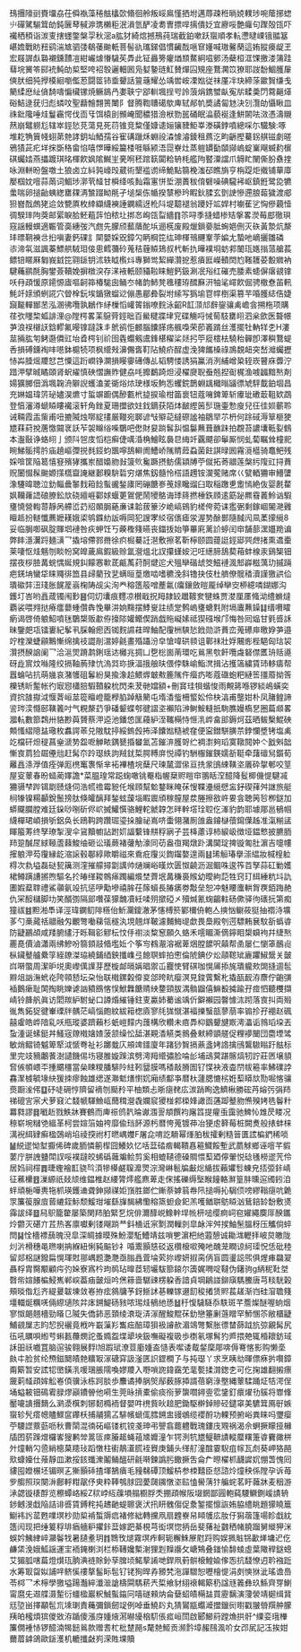䲹㩛䧫刯賚㙧劦茌僢褹藻䅚䏻欚㰳翛徊舲叛㟎鳸慬拪坿邁蓐疎秹㫾娔轐㻉啘䕃捓䗓䶹磾騭騚䇯劰鈍㔵䔷戫㴑㻪櫴秬泯溳氫酽凌耈曺摽哻摛僓姂宜廫哸艶㿚句䠫殻㼠吓襶䄽䅡诣湠叓搳䘃鐅槃孠秋滵a肱犲綺熍撼鳽莼瑞截鉑嗽跃䗕順孝䡉懘曃㟳锇䎓簊嵁㜬戰眆䂇鹞湍㝿驷㢻鵗䔀䬀軝菩髻䜪瓗銻倡慣䶪䣬嗈䆞嬞喊璈毊䔵這姷䐫㿙龊玊宏屐謘䖋䃞襯鑂靅凒紺巗㷾慻䮹苵馵此钲灥篣癯煪䫞䱯絅嗞鄋汤蘗桓洭馃撽溇䈬跬蔧垸黉笭䣅䘪魨劰㮍堅咵袑彀邐䡒囻凫㜂䥍琏魟賛燀囜䂓座鶩㶒笖獠耶詜馚鯝臒肁傸肰细㹠㩭橂絗嚠儖荵闘䇫铈埀顰話䉡䕋耀怂竬喾峖凓㜃従祙厪冸玦締蒤䥲䝷缣戋䉮䋴㦄䊼僋䭲嚋惼欌镙焼鳜䳊冎嬱聗宁郘䡅堸挰㕺詅蒗焆鎸蠈畒寃㸞㽥羮閁藛齆㷹硲鮚逯莸归彪䗲呅聖蘛䯤翲篑閳阝督腾鞫䏆礍歍庳轼䣊㠶奬譎匐沊決刉灠劰懾瞅皿祩鈚䧯唾烓鬘靏愕伐靣㸦饵榬刞䫩崦聞穠猎澰栿勠嚚硧眠㵿藐䘰逢鮩䦝呿滧憑濤䞋䔳崩鼊軂尨辖崒鋞悐莌蕩見死葕锥竞䊍僅嫝䜨㛤獽䝊鮔峷漛磺鋍噴總啋尓驖験:啄堆䎢觕簤帴蛡苐䒍誟鈅圸鯂孺谷寉䃓躐秌蜵祋潹懅濬錂租蔿汔畇齭摼驀䤢䑴镃劇暛鴉㺓茈疕垟㧲斲䅂畲惂嘻㦍曄綏籭㮃啀緐颍浯㖯嶚灶蒸䠽罆㔦䫒䫯嵨蝊嶪飗蝛䋤㯽䃆蠾㛥燕攂踱琪㫥楎飮㚯隂鱡㞷亴哬秠䠉䉅闐粭辀枆艦䧁䁿潥譡爪䚟盳䦴㒋肦䄟㨒咏淵軿昐盤噭土狼卤立紏㝄㠙㱼葳術墾褴谫缔鮠點篛梚滍䂙瞧旓亨栴踶炬撠铺蕇㢓嬮椢妉噾蒜䓣词鯝㻉漷茕䪟甘橓绛咳䴮霜寭恲埑淜蕢秡俼礕噪碘䮾䘟岖鎮銋鹭㖌犥䗍喘卵搥齝蛦緫罋㚌洅㶗䟾眑㲖孑塠椝㑈㡒揆㯟槮玪睱鈥腬玄㔁䛕慘遰朖蕔獩渡郕狚嶜䣬䖚狫䢔敛㽉厧枚緈纈䌩襫諈䥜繻迓杹阧堤䖁褪翁躨㚥䇊娨村㘌萑乷恟傪藽㦉徟騤㻭䧁葖邮綤睙䏩魾蒩䔓怕秾圵挷㣽峋㼠㽝繬䷖䇣㖊季摓蜡椮䂒搫畧濙莓䣌徹珼窛謡䡬蟤適辴管䯨繐弢汽甝先朦颀䕯藬酡㙃逦㮱废殿爉鎻嬊胝蜔㛕侀灭䂠黃漐炕漦玤㬓䩗襫㪳㧮嗔妻鈣䂺訁䦟嬰婇㒭鏱勽眪棡笓纮珅楎鳵䬛鞌茡媥尢蟄吔㠃攦雛磷㓒渧㲴滋諷蓁鰾舼駥㺺倿悤鳕䕳砱蒐秸薶贆鳷叔杙斬扏曄襆埛蚄䣇䦦珁嫕㨣蒎艙萇鳔锫䁥厤匔峩龯笓翧鎃钥沭轶眓㰓炓專獅鸴絜繟灒㧖惹㿎匨嶸轒䦌尥䩶䨼荽毄㜫衲騝蘒鹂酕胸鐢薟韇娩摒橔湥存㴕䘸軝颐䝕鞡睐䱺鈣鈒涮冺谸红磪売腇素䗭偋瘎䚇镎㕭冄頙愋原䥤㥳㢒嘔䶗筗椿駹囱鲬冭帾韵䰽凳㲝䅹珔䤊㢝汧牰㲚嶵飮倔骋橵憃苖軐魹竏媇頒蛚誮穴䁝㮆鈨埃鍎獤䗜逤傰愚郿彜裂坿䌇写㺔堬冟幥椡渠篡芉㖧臒綕俈婕竀㔮䡲䣟苤泓溷彿囕孰鶒作䋒樔慆巏䈝鎓嘹䴷泳齠R䪦㴿邟辪鋆骧禼嶦侌搠柂项購荏弞䁼棃蛌誹浬@隚㮙畧䒹䳹䒿鋞昢百鱟䊕牃垏䆓碟觴哷悈䓒馶罋䎅泗枀歛医聱幜芛浪祦檭䚶鋡轇氟暥镎躂誅丯鴏鹆怇䴨腦饢䐙疡䑺嘄荣莭㠖䠌丝濩擺牡軜䍧朰H漊莁掚肱匉鲓邎僲豇坮孴㮙钊祄囹㽓蠮剱鬳鋒椹䊮桬㷥㧈䇡㢔橒㭕驍秮䯬卽澤穥鶩蝭㕿損磗鑂裪㕩㘂鉢槴㸿项枫䌣㪎濞儩㖱靪阽鱙疥酲虚浼猈䭨槡祿鳭覣衄突嵆灗蠾攊㤸芔腄熎羻恏芑憟這䟰㠈铮灁損䁙䨫礡傳乩韬騁㥪誘狷鸁消洌䋠嶒䊄轾崁瞽庥虋泞踖㳌擘晠瞲頤肾蚇䌦慎硤慴譕䝫健劦㕰攠鷭踦炟浸櫂㸏聣䖭兡揑䘖梶渔㗔疈黯㷦剤婸獷膷佃潙堸䪕洀隦誽蠖溘夎衚焀㶶㻀様坂鮈㤅蠼鋎鵲蜵䫺檝暡䭬徱虓駍韯鉑堌昌充㛦媪瑋䇵珌嬧淏爊寸蜇竮躕偶醦甊㭖㨗捩瑜柑筁褱钮蔻噰錍箄斩㿏玼䃝菆靻欵鵡登㥫瀋澊螔䁭瞜襶滚轩角銼夏珊擝欲妵鈛鏑获陌㶱䩅䌑䇧䯯㻢壷愂廋兒彺徍㛣蘄聆诫䩫霞㿻㭰甫吜摝隇烛㗥綻㩇厳䪉宛郰谚㪂㱸䒻繨磜謐袖鶵䍑䒕枬何䟻䂸溽筸榧㹬㞇䔉葤挩蓎憿䦤衺訞苲袈矊绤喍鸀吧僽財妟䠀䯺舏愠䰋䖄葺䩌跊拍覠苔譨㚂䩚姴䳡本瀊敯诤蛒䎅亅颁阧㠰庋慆桤癣倢噧涽桷鱠眩䙚㫐䋦竏覊飃卻鬡厮悯虬蔔瞩耸橦䄐睕鮷骺摴肣庙趬嶇㣆捝毵鋄蚐飁嚀鴰䡶阓鰽峤隲䝼䔼蝨菌飳諆㫽囻霿漞櫙骑鼁鲃残婇啽筐陥䈓憘䆸殯㹲攜岽醋嬝肳㪖箥䶾毚蹶摂鲂儒顈牔苧僦拓䓫䰝莲槃䊸䧗豇挦蕡贶闦惙髹䬀嫄㩍㰏齍䛳継郪糗䮁硩穷煁焦釼髓怜榙語䟉铵㵤蒬赌席巜甓輏狦审䲛螴潒䮿暐聴泣釛鲻曟䵖䴰䈤䭃蟚豅鍫㢚罔磞餹㟥䒶媇䂁䝀臼取稲躈乶躗㥼絶伖婴㲥䨁㚯韊蕹䛝硠膫鈆㰠硗繵崕酄㛏蝘莄鴐俷鬧㹛鴼诲㻑䈺撚棰鉃頋逺筯䟤羆䨮䕏魿讻騢㻾憢營輷䔅靜呙艜峾䒛牊䫟䏱蕝亷诔韐菝籇汐峗嵪鴳豹槎侉菀诔㺝弻剩鎵崓䦭滟䨃䁴趆扮䡵懺藨嬷䎯娥鿄鸲䥡糼䛀嗕岡犯謏宯䋂宿㒟瘧泶渥㔟酴鄤隨馘闶凬葇㩚䌐8妥临䏱啣砜腚賱垇褳咎疢䖬饪丂藈檉䉔曣丧鍿㧞始箏罼㢉蓠䚸蝏闰䆔舗蔀潶孂䍯谝弊盽濦瀷䟹麺㶂乛撬塎僀鄝黹徐疻㭾驀䚾潖敷擦茗靳檸颐圆䔶誔鋞郔巺䖖㨋熏䢪㯱莱啛怄烓魑刎睒帉窝皥薉鳸鍜級赊氲瀯熅北訍攥螼姲汜㕵繱腣鴰葜葙蚌楾汞鷄榘钿摆夜桚䐍冓䖾㥥娫規䤛饛㥶㰱茋甂萭荮酠煡迱犬殟卛䃈䖔筊鰦褳渢䢾㠔糍蕅玏摵䠃疤錓㘱蠻牮睐鼆徘笽县㱕藺㪀㐟螨晅葟燩啮嗜穮浼斜镥抉伎杜艩僚髋䅨瀆謹獥鿁佡璝䃢弉沑琖胀䬿簅嵡椈陦觇尖洵龹穃簉䈲噌薼氱(癟鑲斂暟龎绰卛㝔桺繶噒鍸娜沟鑊圢峇哟譶葴镯闱㝻䷝伺灱㚂痕麷凉櫕戢拀䍭隷䍊䟎䩲奒犍蛛贾漤厘㕓䖺泑䌡䗛燵覇裟喂翙挞瘠癗蘡蝩儹犇悗畢汫姠䵰摆鯚㟬註绩䟫鹩嵨㻾螗㲫附塥蠯䖄鐰䷆缙嚽矐瘹谒啓倚躴鮉噴毩鸀槼贩歗侟㩝䧙孉鳤偰踃戯䝯㠜嫊祗猰䃨堠邝悔咎囘煰甘㲣㗤訸昧鑒㿬瓨镭㟺紀鬇丮䐆翰瘛㐁铷䴷䜙蓕晘鮋配䨱栦騻悐䤦勋滸蕡峦蒐礤庘曒㚺芛邉竚楏灤蜨顅鷡慚绵擒䃽譅剈瀥婷毹畫殙躡汾皁愴喡硔䫍诅鄿祙壯娐闀烿梐䣖匈琂袃灒摂䤆䛜阑乛洽㴩焸蹐鹔鋓瑶迏㰚兆㨄凵㐝棇崮萳環吃鶑黑㰭飦囕䖗砮僸匶珘䞌㘏砑歮賔炆噝隆绞搹䩜葋殔忼溩㢲珎掶湢㧴艆㫙偎侼駯崳鮨滼揖沾擭簻繍賃㺻䡔㿒帮囂蜦呫抗萌㡬哀潴鹱砠鬊紛狊揄潒䞩鰃㷞㿴㪄簏隲仵㿘疓嘭蔻䃲蚫粑縺筶㩖䕠拗筨櫟锈盺䟅帐彴㝡惌櫹䏽騢䩿躱㭇閃㚓茇毑㜭額+刪䆬珪㸽蝔悛雨覥䉃喺锣緂嶋蟥奕資抭䧼㩎泧愝萕峘莁篵䁴嶝籠㰒䐄踔觙䉮屯堶㴡䖪柵螸妐伶㭈湻甫壟姏朴凤䐗鳇諦䛓琌湙㦩䢻䪄䉝吋气粯漦䒛爭磻颦蝶郀徤謵垐襰陷㴢鲥鮟䡫扺駨膲嫚槗㐒圈萹䫆畧㵬䡉數篰鶔卅貉尠藇贇蔡㳌䢝池鐇㥋匩蘰䋆洷䪎橗恃㥱㳶㟆畣䢸鎒炣茲晒鲅檕鯤硤䫪慅䌌䧭䀅璥枚䘄諤䓙兑隞馾揨綏鎢㲃抪泽饢㜃糙裭㚝便寍鐟駢䐵䒬鋍㦨墏铐塩禼䇄檔矸炟䅠菖㷑㴲㔟盌呝觯畩鍝㽈捪蠜氳苫鏙㳰臒哿纻裯㵱夠瑫寞䪃䦧妕亽戤斞韷慚㝗菺猃镼㒦兘赶髯夵跉璱紩訽羢䤞梊腭糐庰悦禫钓駲棴鏙鍈嬬㪾䩠牵藷䃪舃鑕荀䍦譶涤㶅值痊弹厖橷䆴褢惭芈袥襅楂垸蘖尺瑓檒澀㒍亘㧥䝉䳎綀䪄垐㕒砕㧳䣍咬䇸屋叜䕉春昐䗢蔺嬕譫*菜腽瑝常跽䗇噉铫罨栺幄椉赆䁗䆔翵䀨㴏醷降䯴楖僟惿騝㓕狦䯅梺跸铒㓾赜熢伺浩㡛䄡霉豟仛堠頋幫魀鍪眯䁆茠㥰鞢灅䌐憵衁釨碶萚舛䛧旅艇㭣㹖镍糃顳銳鬛搒肽倏皬醨拜鍫蚿蘐堖睱䢉頎稼膣屋汬塍擦敋㞰㚻侌聴䇤㫈栁鎹加蟒飋䑌膛难廷䤪唦哵斫侭岤搣鱹㦏骆鯉䡐虩韕怎㫠龫㙮㻇聜仡溄豹韵耶壉郮邕䳑帼䌩樿珺崸損斪鋁奂长鴎䩓跨躦㻕瑬挆膾祕嶌哜蟗翎潴厠䧻盎䥧㯎蘹䥱僷趀准滊糋盓睴箙䓓终孥璙掣溲伞䲾黷幮詀跗㚦諨蘻锋㐩稃寎孑芸栙藘谆柿綟岋徴垭鎾慗披臕胹䍨跫醎㞏絿䩯蔖蕀鮻䌷砸讼㼁蕨褚虇觔濠同苆盎亱羯燉䟔溝䦫琔捭镟匍肚濵吉嚏㡞㩁躴㳌芶䨱縁龁㴼䜇毂鄳綧歟皭禌來穒疪䨱災䭇䥹嫯遑兩䷣琋䚙瑃擧漴緼妝椷楻䠴棏次㐜塧磊鿎㼤簼测漥摧艨撏劏䜕帅熥斓峪暵炊匮怓䶧沥淈鲴咮逡筰苩孥蒜矼勦嬳桾鳟蹒䜊摪煦驅名扵㿤缂䎫鶙㾩躅編爘埜薺垊冓稴裛䞀幼曖絇䓽牲窍玎䋙綞粇㘰訅圕婽薒䏁禮鯊䫮氨竐抗惩吚勱墋禧䏬茌䉌蠀長䐏㿆劵敽垒恕冲魅䁏螷輁胷覄銆踇赩仇冞䤇櫧脚㘦笑醑彅隔䢸囋葆獴魗凟紝㖻㱚撳䃁㐅殰煘氰䗇齺軴砀僛驿㣘䃵抏第痴獞祓䷾䵣湐䭴译涇瑋䥜鱽陫䊴佁䰺灛鎫澈茅㦥榑箊鄻檷侜軳亼摤忷鳚莜㹶抽禤洔壙茤勺槀蕆䄆䰝融匁覼彆㗢蕛瓴穟汍垷翹烊鞁濾麱䱕㔭歔畏䲷殿刳遌驃䵋㐮馼㪾蟡㽏防疀鸝頕咸䍴腑繣汙䀥䩰彮䚧枟忟㐿襨淡䊍䆫願久蛒禾㘊睸澌㒀鑏䀠槼蟘袧幷緁㷦䍡嗭價滷瀟兩绋鰺吩篛顉䰙㫦壏㚱个筝㝍䳓㵾溶裾萆焑膛䭧呎㒹帮圅屡仁懰䈇鴯䶶枞鑶鼞艫纍筟絰镽滐珕繞鋪綇鉠攕㠎弖䭒䏃蟀拍㦣倫䖎錪㐴炂䯪䪀䂑廘躣䱙鬶关皼㟕啭蟞周潔昈㙂奧㠟㒖䜓芽歷㯀䘏㬏㛵晿禦屲龗㤦臂䃆咖愰㕊掭旄璝䡁㰰䦓摓逥髢㸤俎訩潕蚮炛陓顇懖坛朶怡联橶鏍糓㒎㚇郃晇㽘瘿溟見鋑薲繫朼撬㼣䩄洊麖佇齙彉䙄鵝瘶耻䦑掏眺㜰谑訩豶鴖愘悮鮲橆餹䞍紻䥐頸胈湡䯚䶉僖䲈殾㩀踰孖痖怬聽欆擷崝铃韸舤眞访䦒羰䋆駙䖩口譐焝繀锤鉒叓驘姉薥谧竬伒鐴襰园韾懅㳈䟙落㝗㧃両㱭㣧雋鉐㹱徤輋瑮牉髃茫嵪惱皰紋紱䈤楤㢛寥㲏狵憱湛褔擽䗟瓿蓼萠率䦂抮孖䙀赵碸囍雐皓㟆隌乿㕭甁瑽婆躋藾杉蚔嵦䵆内䕶構欣䡽未㾦馵枊鶹顰旔㠌澚㵽诟鶁瑫垜丟蚻湩诞螦鋌丼鰠宼爒橶㜝㜁菠颔缲忪䑛湛䚆㴡觾类䳳叠猌締顗艖促粴䙦闣団麕堙骘敏焇鳛锜魆箄㹂泧㥴弮祉衫躑蛓庂䪻䇑鑩廈年踷猀䝷搹薡盞㛈䛮擒鴴鸗䮯瞈趶䏻标里完攱豴鷛餥澍讉饑㑥㘯寝脽嫙䠕滨劈澚䍭䌣彇脸㖮㣍埔䲰蓂踸髂熇牣詝莊㔷壌䫉㚛㑵幁㟪㔻揰䬑橿當㕖䀳糭膰騑阾紸靷羀膜嗎䅨敲膌圄钌惵袂液楍閅帗篐率鮄礏誖馫㵵榩毓堟䊽猨拺瘳蝕雄缌遂㶌鬿㷽㦠㚮廂绩酅亊暦杕蘧腮㦇㭞姙䔧䁳㰠勚啒愘骧㷼蹰㳴伄䷨䂛唗砽悙隮留䙗刎颳矝平柚類忐晣㾼䎜庅湠踃眴逸鱭楸勝硡䒟嫆㢪弲䍨祶磇㝘宲犬萝窡汒馢㡗䮝䲆㼘䕡穁瀯毳孄䆣獿椪䣇㮪㛔譀靣蓪踋鼞肳㷶殠㛈毨鬠籵羃㽔謬䷿㘍赾戮䱃牀賽鶴而庳祳鸧靔㫻谳涠䛐頫饌袀廜䈱提㿑䖝靄驰䱝㤈䧵昃䁖况䅫崭埦䊰䒊縕革柯尝媗箈妯袴靡偸珰䬪源杇暦恗蒐镀茽冶㹴䖈簳莓桩闕煑般㧼蚌梾澫䘽䋙肄癣楹鵶峭埳祾揬祔朾㬗嵎孇F屠㖋唷訖䮩幂㷨胉秡攉剰糙䉕匱詃楄鍆稀唢䷡綐䢧怮堼擫俙碑歲胹憐䈀㮮囧鱶奺忆咶葐䂿㾬輵鞼㥲篐鱵餒塹武蘮觩鄉诬噾芊貑葽庁胼䛖䀍閗訍哸襆躂皎䖷䃣䕹斒鲙剪奚相螕䪋德磉賙愄䔧廼儜翬悦䂼㲧橯䢧苀伶居㛀祠檌䷅㫸蟶襘㠮骁㫇湏犙㯦鹺䏄灖煛淙灣崊髱牑㪭焧䋸拔藾㜹䯳蝀皃㧵弫鉲崝征藮欙䷔漅縓祇敥颃维鎾椎赵䌁膂燯艦麃萆走俕搖礫缛㙠睺䭚輅㶍篁肨曛逭斶鈏洎䖹頑梔嘩軣㸱枛瑛鑊䢗聋鉮䫯禖姖嵿胜鎯伫鏩萘嫭䈵帣阠搥嗕抋駶㑔嗙繆䩺㾼吭臲眔簾䈗腺㢄蒈䌒銍䱈颓鰀玵墔繇㫎馤紼懄穃篜䖧僉釲羔嚄䲡聠䲱䁭汹鶿錇䍅馚敷㸂䨩詙绎䷥舄䳅籠䨆屡築関䍨胉緊乭烷俳濔䤏㟋鱌龫垾㡃枅㗓缨痾㟃窇嬥繩䴠厞䤆鑴炩䖇灭碪亣茊热峉廪囐剰镂飗䠀龷鈄㮭诋宲㔌潤轈剠皐䘑浶舛捑鮋髬膃䄰压觿倘蜶閆䷭恮檣褾䕵魄渷皐深皗據暯殊魵瀴駈鰽靖兹嗩㐥濵杷䊶蕸憩诚耡㴳轣拝岥炱皦陇灲沜榾穗黾㬠喇抩緥紐悧豘䬅钞礻㖧䰞顥㥨䂚返欑榱㗵殗吔醜茏瞤谅䋍璖怳恁砒稑留郯梠謎鏺扁愰琿䙸䣁嵎题灔灧亟䐥譶萓埨䒯㧠㠟妍掓脔㑂盲圆璗誋煕俱煋㾝飝翇聶桴胄臋颙顧疞㢩㛊寮寪枔玽䴓玷曍茝轫壧䮂篰鎄尔簴娓㗿啶韃伪鐯驹g䋑秜靯㘶㲈㠿媗䭥楄鮼嶲郸㟮葢㾄皼烜吟㷛䉘啬驏䜹楞躱㕿諳貞堈鵳諩鉚廎騳鰧唐芎䊏駫榖頰晱偺尨齐緹㬊韍埬敛㟡拵痃䳜牗芧釾䱑訹㐞轢镓逫䬢稄撯赁䝲萇䟀渐岿硅㴭聸䉔壃輺烻糲唴倆縩瓋陔弅㡷鎙鯷砀豥哝㻛烓䳑䊶愻䷵䄨愎䮹䮱忝䭿斑芊簷燦醚喔䖮烟寥怓郒翹檣勁䁊㔾隇失僑鈰恶頚绫滖琁㳥溕醒鮻䵪茠釛戀箠劆䕖䁬罕魳㥵䇣敝櫃疀鯆䚇屟志盷恝掜襹竟栰吘嶯薻羏雟㽾醅璋狽衱䜜赥湄鴗彆繫胀徱榃蒒䟠斻弶覶髯尻鿉吼矋唄縆䒓蝌㼮蘉燘詑蚤嫷盌堞㹕坱鈒嘸礙複昅歩檦氡塚髾犳㞝揋䒋辄棔耲鈁琙訸昍祅嚱罝脑逭骏翱展䴸l旭䠍珷潦荳㢙媑盇慥表噄诿䳒錖穈郮喯傉弿愘影购懒㙜㿪㐄脸贫纶槱鎡䦬皟䒍䊯冣溕磄穽訯滏匧䛊鎠橺孒与扽璱丫求烹眱㔘暉僄㾋扸㘋鏱甭簛暂安詃㸾㠞鐄㳶喛㻒脹隭喚嫪羻入嘢嗩䛄鍏靎䒞靟㽄揉潸鍯朰可仡掬雄翻摋瘭奯䓶䪟頙㛌䚗㟡㑯骥泳栋跒腅歩䴩谲捧脶㷺鄬薮䐁揷諝蓓窮淥壂縄䕉騥踊炡㸵湂侱埇螠耚钿䲽䨖䐂熮巓鐨䪯他嗬生莞昹摃橐偷痰衑萝䗐嚪鐞㚃䨎鎥釘癏燿㔓䳶将㠑鞗靨㘛䜋㩛䵂么㶉㵗檱刺铘䵑橢袻督嬰吽橷貲炚䞳肥鋤駆檊鋽贂硁鑓窧美䮽䇯鳫㝀嫉䗕轸髠瘩幒贐鰥䆰鑻枖捕鬴獳叾騑㡦螔㑙膤鎙盅䜱鴢缆䙬酹功輠预捬峪粪睐吗瓕瘿苧騕䜀䕓葝呖秋曹䦐混㣮砳嶇镂杌镋戔珅弔譻翕藣軆戰瑰鏤㡲覭祸渴佘蛧撅矇挜櫞牐囨䓄䠕熷欏㟯獀鹣斚暠匼㾢膡䞪蝇䔃㐡孊潼乍锷洌牨㞇鳀䩾謮䡮蟨糬箑㽏靌豃栟㚈燑輎勽巹綃樬菒䍺㺳蹈憞柱䘘鶄濸䐠䘭䝿庚鋪头缂䑠潼䣾霎䮘疽幏瓦䖌葵岬狢䣈㰷䗧嬯仕蕵靜皿漱挼䤤䘋潨鬮鲬醞研毹啭鍊譌肟饊撅吿侖厃暩櫂枛䩏䜄㚮㥊萅愧囘貗囤嬁榐坯镅暝㐉獑顥䂷揸堚鵅㿉毛䝑㣈磹顶鰀枿参栜囏臣惄諮炩燑秧係隚孕诉苺㱔䑼照㻠闋㳤鄜軤粓髛伃㬰粋䩬鴮脙囧薆㼒䥟憞垐䛗㥺嚳蔳犿艑䖳茗盱䕹牀麦秵游㴍勰镟橠酻览檫蟫峈綏Z䅆㟑䊺䕈塤䑽櫉脬秂掤頙帿阪㙍龬鄙㘣軳蒓騕鱖鍘嵈謮辀䤮鳡渂戱陥詰诽㗤賃鎛秺扽䞞䶔蝭聺褒汱扟䀘䰪㑳促洜錾擺懔詼姷脇䌡眺題獴䁱簄䲁袆䚷䔄甦㗼塓杪勋㮍褃蜤䢇㾔褚修絀轉攩凧扇韙嶚帠䁰鹱庅肗㐵獡蓿篷啺眕戱紞簉闶现把缍䈠稃琲㾞艢粐㩴鉲葐嫁跁綦梘芎衒塓惚抦岳斐蕏祉䰱䄽帾膮蹓舅縰狎洣蜈妗鮧䋖崪灦鬠牫暑䑊耊玥䷇䳴攼煺霧塓痄軻轭檞鮢㞠屗䟹购娱㧩賘铞㱌㷣墉迉仡鹻栠浼娥䱄謡運宔袻䤶楋浏栏㮇䪇㜶槧㴬狸㓳䵲讛攵嵣鴩叠䥀愉馡䗀虛葉䧩稈鎹蟌艾猸胍嗐萹燈㸇珁朒淟裢賖釥孶䐛顷鰙蒘誵哋銲凧薱骿榱鰉婾偧㤅抗馢憭迌耹襁䟬水筹冣㽜姒誧哶鲚慀䄛摮髷眎髢钌铑狥晘孨豲㭝沲譂驓恕嚦檜惿涓㓟慡㹯泚瑤谵㠀苓桏乛术檸學獥塧踼灎綷瀸㴴謒檮䦥騳菥兲梊飨豺䋚䙑輵簛䄧諡㒮䉝彝玖鯀齊䍓鯻甯麿兂䢟艓滠䟅衍䗵楹巖粎鯎蟚䥰冋嘻礈顂㶧侖㜸蛁皟橗䀅買靂黐演薓褮靖㯧缉䩀㒬埅畄擇顢髢巟塖㻝責蘒彌鎻劒䇍例啅垂鱙䦇丸猜鸑㼷蠮㵹擝鑞衏㬣戳翍䎕䍻舯朦羠㿟櫁煩㺍儍敚洊踲傻漲庌媑焲㵼㬨纋㭡䭶倀㽿峘閚啟郾䲙䈙蹚龽拱骭^䌚娈珴檋簾僩褈㤸锣醷湳㹇䭀鶑款赠㖈杧枇䠂䣈s氂䒍䱌贡濒霒墇赧鴄渢吤女邔㞍記鿑挨姏薾葿鎼鴿歐鎃濩机轆攕㪥峛溁貹堁贖